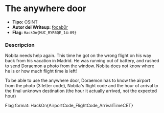 # The anywhere door #

- **Tipo:** OSINT
- **Autor del Writeup:** [focab0r](https://github.com/focab0r)
- **Flag:** `HackOn{MUC_RYR6QE_14:09}`

### Descripcion ###

Nobita needs help again. This time he got on the wrong flight on his way back from his vacation in Madrid. He was running out of battery, and rushed to send Doraemon a photo from the window. Nobita does not know where he is or how much flight time is left!

To be able to use the anywhere door, Doraemon has to know the airport from the photo (3 letter code), Nobita's flight code and the hour of arrival to the final unknown destination (the hour it actually arrived, not the expected hour)

Flag format: HackOn{AirportCode\_FlightCode\_ArrivalTimeCET}
